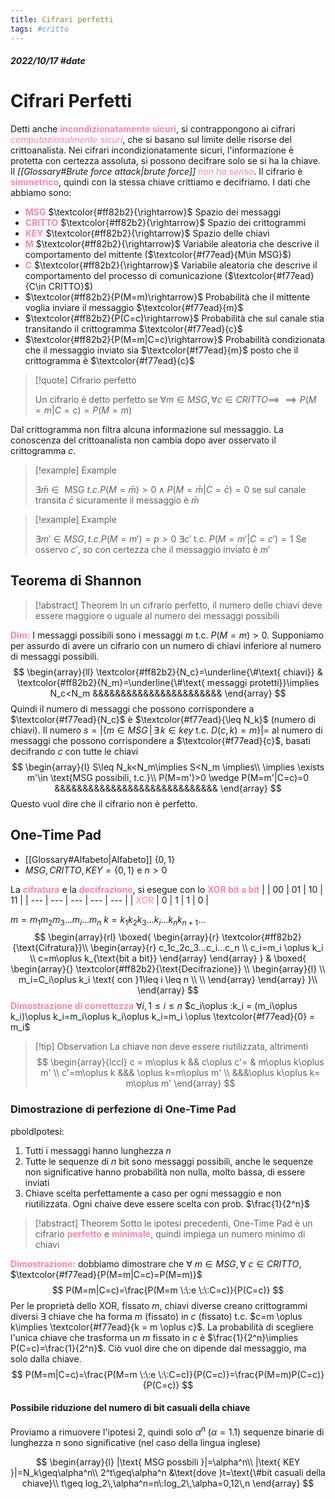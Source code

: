 ```yaml
---
title: Cifrari perfetti
tags: #critto
---
```

##### 2022/10/17 #date 
# Cifrari Perfetti
Detti anche <span style="color:#ff82b2"><b>incondizionatamente sicuri</b></span>, si contrappongono ai cifrari <span style="color:#ff82b2"><i>computazionalmente sicuri</i></span>, che si basano sul limite delle risorse del crittoanalista.
Nei cifrari incondizionatamente sicuri, l'informazione è protetta con certezza assoluta, si possono decifrare solo se si ha la chiave. Il *[[Glossary#Brute force attack|brute force]]* <span style="color:#ff82b2"><i>non ha senso</i></span>.
Il cifrario è <span style="color:#ff82b2"><b>simmetrico</b></span>, quindi con la stessa chiave crittiamo e decifriamo.
I dati che abbiamo sono:
- <span style="color:#ff82b2"><b>MSG</b></span> $\textcolor{#ff82b2}{\rightarrow}$ Spazio dei messaggi
- <span style="color:#ff82b2"><b>CRITTO</b></span> $\textcolor{#ff82b2}{\rightarrow}$ Spazio dei crittogrammi
- <span style="color:#ff82b2"><b>KEY</b></span> $\textcolor{#ff82b2}{\rightarrow}$ Spazio delle chiavi
- <span style="color:#ff82b2"><b>M</b></span> $\textcolor{#ff82b2}{\rightarrow}$ Variabile aleatoria che descrive il comportamento del mittente ($\textcolor{#f77ead}{M\in MSG}$)
- <span style="color:#ff82b2"><b>C</b></span> $\textcolor{#ff82b2}{\rightarrow}$ Variabile aleatoria che descrive il comportamento del processo di comunicazione ($\textcolor{#f77ead}{C\in CRITTO}$)
- $\textcolor{#ff82b2}{P(M=m)\rightarrow}$ Probabilità che il mittente voglia inviare il messaggio $\textcolor{#f77ead}{m}$
- $\textcolor{#ff82b2}{P(C=c)\rightarrow}$ Probabilità che sul canale stia transitando il crittogramma $\textcolor{#f77ead}{c}$
- $\textcolor{#ff82b2}{P(M=m|C=c)\rightarrow}$ Probabilità condizionata che il messaggio inviato sia $\textcolor{#f77ead}{m}$ posto che il crittogramma è $\textcolor{#f77ead}{c}$
> [!quote] Cifrario perfetto
> 
> Un cifrario è detto perfetto se $\forall m\in MSG, \forall c \in CRITTO \implies$
> $\implies P(M=m|C=c)=P(M=m)$

Dal crittogramma non filtra alcuna informazione sul messaggio. La conoscenza del crittoanalista non cambia dopo aver osservato il crittogramma $c$.

> [!example] Example 
> 
> $\exists \bar{m}\in\text{ MSG }t.c. P(M=\bar{m})>0 \wedge P(M=\bar{m} | C= \bar{c}) = 0$
> se sul canale transita $\bar{c}$ sicuramente il messaggio è $\bar{m}$

> [!example] Example 
> 
> $\exists m'\in MSG, t.c. P(M=m')=p>0$
> $\exists c'\text{ t.c. }P(M=m'|C=c')= 1$
> Se osservo $c'$, so con certezza che il messaggio inviato è $m'$

## Teorema di Shannon
> [!abstract] Theorem
>  In un cifrario perfetto, il numero delle chiavi deve essere maggiore o uguale al numero dei messaggi possibili

<span style="color:#ff82b2"><b>Dim:</b></span>
I messaggi possibili sono i messaggi $m$ t.c. $P(M=m)>0$. Supponiamo per assurdo di avere un cifrario con un numero di chiavi inferiore al numero di messaggi possibili.
$$
\begin{array}{ll}
	\textcolor{#ff82b2}{N_c}=\underline{\#\text{ chiavi}} & \textcolor{#ff82b2}{N_m}=\underline{\#\text{ messaggi protetti}}\implies N_c<N_m &&&&&&&&&&&&&&&&&&&&&&&
\end{array}
$$
Quindi il numero di messaggi che possono corrispondere a $\textcolor{#f77ead}{N_c}$ è $\textcolor{#f77ead}{\leq N_k}$ (numero di chiavi). Il numero 
$s=|\{m\in MSG\,|\,\exists\,k\in key\text{ t.c. }D(c,k)=m\}|=$ al numero di messaggi che possono corrispondere a $\textcolor{#f77ead}{c}$, basati decifrando $c$ con tutte le chiavi
$$
\begin{array}{l}
	S\leq N_k<N_m\implies S<N_m \implies\\
	\implies \exists m'\in \text{MSG possibili, t.c.}\\
	P(M=m')>0 \wedge P(M=m'|C=c)=0 &&&&&&&&&&&&&&&&&&&&&&&&&&&&&
\end{array}
$$
Questo vuol dire che il cifrario non è perfetto.
## One-Time Pad
- [[Glossary#Alfabeto|Alfabeto]] $\{0,1\}$
- $MSG, CRITTO, KEY=\{0,1\}$ e $n>0$

La <span style="color:#ff82b2"><b>cifratura</b></span> e la <span style="color:#ff82b2"><b>decifrazione</b></span>, si esegue con lo <span style="color:#ff82b2"><b>XOR bit a bit</b></span> 
|     | 00  | 01  | 10  | 11  |
| --- | --- | --- | --- | --- |
| <span style="color:#ff82b2"><i>XOR</i></span> | 0   | 1   | 1   | 0    |

$m=m_1m_2m_3...m_i...m_n$
$k=k_1k_2k_3...k_i...k_nk_{n+1}...$
$$
\begin{array}{rl}
	\boxed{
		\begin{array}{r}
			\textcolor{#ff82b2}{\text{Cifratura}}\\
			\begin{array}{r}
				c_1c_2c_3...c_i...c_n \\
				c_i=m_i \oplus k_i \\
				c=m\oplus k_{\text{bit a bit}}
			\end{array}
		\end{array}
	} & \boxed{
		\begin{array}{}
			\textcolor{#ff82b2}{\text{Decifrazione}} \\
			\begin{array}{l}
				\\
				m_i=C_i\oplus k_i \text{ con }1\leq i \leq n \\
				\\
			\end{array}
		\end{array}
	}\\
\end{array}
$$
<span style="color:#ff82b2"><b>Dimostrazione di correttezza</b></span>
$\forall i, 1 \leq i \leq n$
$c_i\oplus :k_i = (m_i\oplus k_i)\oplus k_i=m_i\oplus k_i\oplus k_i=m_i \oplus \textcolor{#f77ead}{0} = m_i$
> [!tip] Observation
> La chiave non deve essere riutilizzata, altrimenti
> $$
> \begin{array}{lccl}
> c = m\oplus k && c\oplus c'= & m\oplus k\oplus m' \\
> c'=m\oplus k &&& \oplus k=m\oplus m' \\
> &&&\oplus k\oplus k= m\oplus m'
> \end{array}
> $$

### Dimostrazione di perfezione di One-Time Pad
pboldIpotesi:
1. Tutti i messaggi hanno lunghezza $n$
2. Tutte le sequenze di $n$ bit sono messaggi possibili, anche le sequenze non significative hanno probabilità non nulla, molto bassa, di essere inviati
3. Chiave scelta perfettamente a caso per ogni messaggio e non riutilizzata. Ogni chaive deve essere scelta con prob. $\frac{1}{2^n}$ 
> [!abstract] Theorem
> Sotto le ipotesi precedenti, One-Time Pad è un cifrario <span style="color:#ff82b2"><b>perfetto</b></span> e <span style="color:#ff82b2"><b>minimale</b></span>, quindi impiega un numero minimo di chiavi

<span style="color:#ff82b2"><b>Dimostrazione:</b></span>
dobbiamo dimostrare che $\forall\:m\in MSG, \forall\:c\in CRITTO$, $\textcolor{#f77ead}{P(M=m|C=c)=P(M=m)}$
$$
P(M=m|C=c)=\frac{P(M=m \:\:e \:\:C=c)}{P(C=c)}
$$
Per le proprietà dello XOR, fissato $m$, chiavi diverse creano crittogrammi diversi
$\exists$ chiave che ha forma $m$ (fissato) in $c$ (fissato) t.c. $c=m \oplus k\implies \textcolor{#f77ead}{k = m \oplus c}$.
La probabilità di scegliere l'unica chiave che trasforma un $m$ fissato in $c$ è $\frac{1}{2^n}\implies P(C=c)=\frac{1}{2^n}$. Ciò vuol dire che on dipende dal messaggio, ma solo dalla chiave.
$$
P(M=m|C=c)=\frac{P(M=m \:\:e \:\:C=c)}{P(C=c)}=\frac{P(M=m)P(C=c)}{P(C=c)}
$$
#### Possibile riduzione del numero di bit casuali della chiave
Proviamo a rimuovere l'ipotesi 2, quindi solo $\alpha^n\:(\alpha=1.1)$ sequenze binarie di lunghezza $n$ sono significative (nel caso della lingua inglese)

$$
\begin{array}{l}
	|\text{ MSG possbili }|=\alpha^n\\
	|\text{ KEY }|=N_k\geq\alpha^n\\
	2^t\geq\alpha^n &\text{dove }t=\text{\#bit casuali della chiave}\\
	t\geq log_2\,\alpha^n=n\:log_2\,\alpha=0,12\,n
\end{array}
$$
